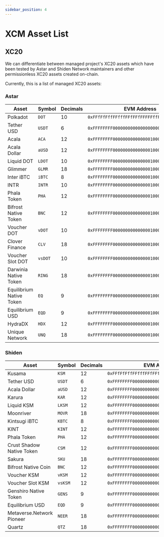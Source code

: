 ```yaml
---
sidebar_position: 4
---
```


# XCM Asset List

## XC20

We can differentiate between managed project's XC20 assets which have been tested by Astar and Shiden Network maintainers and other permissionless XC20 assets created on-chain.

Currently, this is a list of managed XC20 assets:

### Astar

Asset | Symbol | Decimals | EVM Address | Asset Id
---| --- | --- | --- | --- 
Polkadot | `DOT` | 10 | `0xFFfFfFffFFfffFFfFFfFFFFFffFFFffffFfFFFfF` | `340282366920938463463374607431768211455`
Tether USD | `USDT` | 6 | `0xFFFFFFFF000000000000000000000001000007C0` | `4294969280`
Acala | `ACA` | 12 | `0xFFFFFFFF00000000000000010000000000000000` | `18446744073709551616`
Acala Dollar | `aUSD` | 12 | `0xFFFFFFFF00000000000000010000000000000001` | `18446744073709551617`
Liquid DOT | `LDOT` | 10 | `0xFFFFFFFF00000000000000010000000000000002` | `18446744073709551618`
Glimmer | `GLMR` | 18 | `0xFFFFFFFF00000000000000010000000000000003` | `18446744073709551619`
Inter iBTC | `iBTC` | 8 | `0xFFFFFFFF00000000000000010000000000000004` | `18446744073709551620`
INTR | `INTR` | 10 | `0xFFFFFFFF00000000000000010000000000000005` | `18446744073709551621`
Phala Token | `PHA` | 12 | `0xFFFFFFFF00000000000000010000000000000006` | `18446744073709551622`
Bifrost Native Token | `BNC` | 12 | `0xFFFFFFFF00000000000000010000000000000007` | `18446744073709551623`
Voucher DOT | `vDOT` | 10 | `0xFFFFFFFF00000000000000010000000000000008` | `18446744073709551624`
Clover Finance | `CLV` | 18 | `0xFFFFFFFF00000000000000010000000000000009` | `18446744073709551625`
Voucher Slot DOT | `vsDOT` | 10 | `0xFFFFFFFF00000000000000010000000000000010` | `18446744073709551626`
Darwinia Native Token | `RING` | 18 | `0xFFFFFFFF00000000000000010000000000000011` | `18446744073709551627`
Equilibrium Native Token | `EQ` | 9 | `0xFFFFFFFF00000000000000010000000000000012` | `18446744073709551628`
Equilibrium USD | `EQD` | 9 | `0xFFFFFFFF00000000000000010000000000000013` | `18446744073709551629`
HydraDX | `HDX` | 12 | `0xFFFFFFFF00000000000000010000000000000014` | `18446744073709551630`
Unique Network | `UNQ` | 18 | `0xFFFFFFFF00000000000000010000000000000015` | `18446744073709551631`


### Shiden

Asset | Symbol | Decimals | EVM Address | Asset Id
---| --- | --- | --- | --- 
Kusama | `KSM` | 12 | `0xFFfFfFffFFfffFFfFFfFFFFFffFFFffffFfFFFfF` | `340282366920938463463374607431768211455`
Tether USD | `USDT` | 6 | `0xFFFFFFFF000000000000000000000001000007C0` | `4294969280`
Acala Dollar | `aUSD` | 12 | `0xFFFFFFFF00000000000000010000000000000000` | `18446744073709551616`
Karura | `KAR` | 12 | `0xFFFFFFFF00000000000000010000000000000002` | `18446744073709551618`
Liquid KSM | `LKSM` | 12 | `0xFFFFFFFF00000000000000010000000000000003` | `18446744073709551619`
Moonriver | `MOVR` | 18 | `0xFFFFFFFF00000000000000010000000000000004` | `18446744073709551620`
Kintsugi iBTC | `KBTC` | 8 | `0xFFFFFFFF00000000000000010000000000000005` | `18446744073709551621`
KINT | `KINT` | 12 | `0xFFFFFFFF00000000000000010000000000000006` | `18446744073709551622`
Phala Token | `PHA` | 12 | `0xFFFFFFFF00000000000000010000000000000007` | `18446744073709551623`
Crust Shadow Native Token | `CSM` | 12 | `0xFFFFFFFF00000000000000010000000000000008` | `18446744073709551624`
Sakura | `SKU` | 18 | `0xFFFFFFFF00000000000000010000000000000010` | `18446744073709551626`
Bifrost Native Coin | `BNC` | 12 | `0xFFFFFFFF00000000000000010000000000000011` | `18446744073709551627`
Voucher KSM | `vKSM` | 12 | `0xFFFFFFFF00000000000000010000000000000012` | `18446744073709551628`
Voucher Slot KSM | `vsKSM` | 12 | `0xFFFFFFFF00000000000000010000000000000013` | `18446744073709551629`
Genshiro Native Token | `GENS` | 9 | `0xFFFFFFFF00000000000000010000000000000014` | `18446744073709551630`
Equilibrium USD | `EQD` | 9 | `0xFFFFFFFF00000000000000010000000000000015` | `18446744073709551631`
Metaverse.Network Pioneer | `NEER` | 18 | `0xFFFFFFFF00000000000000010000000000000016` | `18446744073709551632`
Quartz | `QTZ` | 18 | `0xFFFFFFFF00000000000000010000000000000017` | `18446744073709551633`

